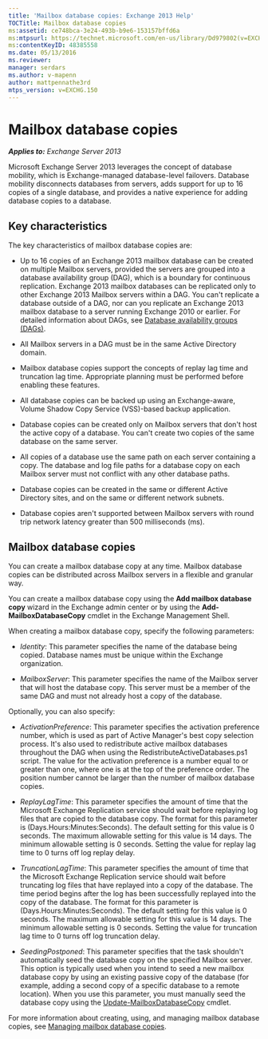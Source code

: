 ```yaml
---
title: 'Mailbox database copies: Exchange 2013 Help'
TOCTitle: Mailbox database copies
ms:assetid: ce748bca-3e24-493b-b9e6-153157bffd6a
ms:mtpsurl: https://technet.microsoft.com/en-us/library/Dd979802(v=EXCHG.150)
ms:contentKeyID: 48385558
ms.date: 05/13/2016
ms.reviewer: 
manager: serdars
ms.author: v-mapenn
author: mattpennathe3rd
mtps_version: v=EXCHG.150
---
```


# Mailbox database copies

_**Applies to:** Exchange Server 2013_

Microsoft Exchange Server 2013 leverages the concept of database mobility, which is Exchange-managed database-level failovers. Database mobility disconnects databases from servers, adds support for up to 16 copies of a single database, and provides a native experience for adding database copies to a database.

## Key characteristics

The key characteristics of mailbox database copies are:

  - Up to 16 copies of an Exchange 2013 mailbox database can be created on multiple Mailbox servers, provided the servers are grouped into a database availability group (DAG), which is a boundary for continuous replication. Exchange 2013 mailbox databases can be replicated only to other Exchange 2013 Mailbox servers within a DAG. You can't replicate a database outside of a DAG, nor can you replicate an Exchange 2013 mailbox database to a server running Exchange 2010 or earlier. For detailed information about DAGs, see [Database availability groups (DAGs)](database-availability-groups-dags-exchange-2013-help.md).

  - All Mailbox servers in a DAG must be in the same Active Directory domain.

  - Mailbox database copies support the concepts of replay lag time and truncation lag time. Appropriate planning must be performed before enabling these features.

  - All database copies can be backed up using an Exchange-aware, Volume Shadow Copy Service (VSS)-based backup application.

  - Database copies can be created only on Mailbox servers that don't host the active copy of a database. You can't create two copies of the same database on the same server.

  - All copies of a database use the same path on each server containing a copy. The database and log file paths for a database copy on each Mailbox server must not conflict with any other database paths.

  - Database copies can be created in the same or different Active Directory sites, and on the same or different network subnets.

  - Database copies aren't supported between Mailbox servers with round trip network latency greater than 500 milliseconds (ms).

## Mailbox database copies

You can create a mailbox database copy at any time. Mailbox database copies can be distributed across Mailbox servers in a flexible and granular way.

You can create a mailbox database copy using the **Add mailbox database copy** wizard in the Exchange admin center or by using the **Add-MailboxDatabaseCopy** cmdlet in the Exchange Management Shell.

When creating a mailbox database copy, specify the following parameters:

  - *Identity*: This parameter specifies the name of the database being copied. Database names must be unique within the Exchange organization.

  - *MailboxServer*: This parameter specifies the name of the Mailbox server that will host the database copy. This server must be a member of the same DAG and must not already host a copy of the database.

Optionally, you can also specify:

  - *ActivationPreference*: This parameter specifies the activation preference number, which is used as part of Active Manager's best copy selection process. It's also used to redistribute active mailbox databases throughout the DAG when using the RedistributeActiveDatabases.ps1 script. The value for the activation preference is a number equal to or greater than one, where one is at the top of the preference order. The position number cannot be larger than the number of mailbox database copies.

  - *ReplayLagTime*: This parameter specifies the amount of time that the Microsoft Exchange Replication service should wait before replaying log files that are copied to the database copy. The format for this parameter is (Days.Hours:Minutes:Seconds). The default setting for this value is 0 seconds. The maximum allowable setting for this value is 14 days. The minimum allowable setting is 0 seconds. Setting the value for replay lag time to 0 turns off log replay delay.

  - *TruncationLagTime*: This parameter specifies the amount of time that the Microsoft Exchange Replication service should wait before truncating log files that have replayed into a copy of the database. The time period begins after the log has been successfully replayed into the copy of the database. The format for this parameter is (Days.Hours:Minutes:Seconds). The default setting for this value is 0 seconds. The maximum allowable setting for this value is 14 days. The minimum allowable setting is 0 seconds. Setting the value for truncation lag time to 0 turns off log truncation delay.

  - *SeedingPostponed*: This parameter specifies that the task shouldn't automatically seed the database copy on the specified Mailbox server. This option is typically used when you intend to seed a new mailbox database copy by using an existing passive copy of the database (for example, adding a second copy of a specific database to a remote location). When you use this parameter, you must manually seed the database copy using the [Update-MailboxDatabaseCopy](https://technet.microsoft.com/en-us/library/dd335201\(v=exchg.150\)) cmdlet.

For more information about creating, using, and managing mailbox database copies, see [Managing mailbox database copies](managing-mailbox-database-copies-exchange-2013-help.md).
